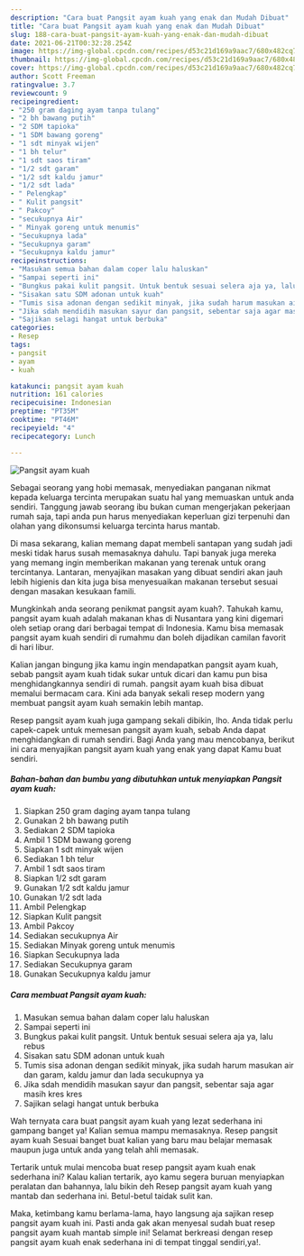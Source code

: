 ```yaml
---
description: "Cara buat Pangsit ayam kuah yang enak dan Mudah Dibuat"
title: "Cara buat Pangsit ayam kuah yang enak dan Mudah Dibuat"
slug: 188-cara-buat-pangsit-ayam-kuah-yang-enak-dan-mudah-dibuat
date: 2021-06-21T00:32:28.254Z
image: https://img-global.cpcdn.com/recipes/d53c21d169a9aac7/680x482cq70/pangsit-ayam-kuah-foto-resep-utama.jpg
thumbnail: https://img-global.cpcdn.com/recipes/d53c21d169a9aac7/680x482cq70/pangsit-ayam-kuah-foto-resep-utama.jpg
cover: https://img-global.cpcdn.com/recipes/d53c21d169a9aac7/680x482cq70/pangsit-ayam-kuah-foto-resep-utama.jpg
author: Scott Freeman
ratingvalue: 3.7
reviewcount: 9
recipeingredient:
- "250 gram daging ayam tanpa tulang"
- "2 bh bawang putih"
- "2 SDM tapioka"
- "1 SDM bawang goreng"
- "1 sdt minyak wijen"
- "1 bh telur"
- "1 sdt saos tiram"
- "1/2 sdt garam"
- "1/2 sdt kaldu jamur"
- "1/2 sdt lada"
- " Pelengkap"
- " Kulit pangsit"
- " Pakcoy"
- "secukupnya Air"
- " Minyak goreng untuk menumis"
- "Secukupnya lada"
- "Secukupnya garam"
- "Secukupnya kaldu jamur"
recipeinstructions:
- "Masukan semua bahan dalam coper lalu haluskan"
- "Sampai seperti ini"
- "Bungkus pakai kulit pangsit. Untuk bentuk sesuai selera aja ya, lalu rebus"
- "Sisakan satu SDM adonan untuk kuah"
- "Tumis sisa adonan dengan sedikit minyak, jika sudah harum masukan air dan garam, kaldu jamur dan lada secukupnya ya"
- "Jika sdah mendidih masukan sayur dan pangsit, sebentar saja agar masih kres kres"
- "Sajikan selagi hangat untuk berbuka"
categories:
- Resep
tags:
- pangsit
- ayam
- kuah

katakunci: pangsit ayam kuah 
nutrition: 161 calories
recipecuisine: Indonesian
preptime: "PT35M"
cooktime: "PT46M"
recipeyield: "4"
recipecategory: Lunch

---
```



![Pangsit ayam kuah](https://img-global.cpcdn.com/recipes/d53c21d169a9aac7/680x482cq70/pangsit-ayam-kuah-foto-resep-utama.jpg)

Sebagai seorang yang hobi memasak, menyediakan panganan nikmat kepada keluarga tercinta merupakan suatu hal yang memuaskan untuk anda sendiri. Tanggung jawab seorang ibu bukan cuman mengerjakan pekerjaan rumah saja, tapi anda pun harus menyediakan keperluan gizi terpenuhi dan olahan yang dikonsumsi keluarga tercinta harus mantab.

Di masa  sekarang, kalian memang dapat membeli santapan yang sudah jadi meski tidak harus susah memasaknya dahulu. Tapi banyak juga mereka yang memang ingin memberikan makanan yang terenak untuk orang tercintanya. Lantaran, menyajikan masakan yang dibuat sendiri akan jauh lebih higienis dan kita juga bisa menyesuaikan makanan tersebut sesuai dengan masakan kesukaan famili. 



Mungkinkah anda seorang penikmat pangsit ayam kuah?. Tahukah kamu, pangsit ayam kuah adalah makanan khas di Nusantara yang kini digemari oleh setiap orang dari berbagai tempat di Indonesia. Kamu bisa memasak pangsit ayam kuah sendiri di rumahmu dan boleh dijadikan camilan favorit di hari libur.

Kalian jangan bingung jika kamu ingin mendapatkan pangsit ayam kuah, sebab pangsit ayam kuah tidak sukar untuk dicari dan kamu pun bisa menghidangkannya sendiri di rumah. pangsit ayam kuah bisa dibuat memalui bermacam cara. Kini ada banyak sekali resep modern yang membuat pangsit ayam kuah semakin lebih mantap.

Resep pangsit ayam kuah juga gampang sekali dibikin, lho. Anda tidak perlu capek-capek untuk memesan pangsit ayam kuah, sebab Anda dapat menghidangkan di rumah sendiri. Bagi Anda yang mau mencobanya, berikut ini cara menyajikan pangsit ayam kuah yang enak yang dapat Kamu buat sendiri.

<!--inarticleads1-->

##### Bahan-bahan dan bumbu yang dibutuhkan untuk menyiapkan Pangsit ayam kuah:

1. Siapkan 250 gram daging ayam tanpa tulang
1. Gunakan 2 bh bawang putih
1. Sediakan 2 SDM tapioka
1. Ambil 1 SDM bawang goreng
1. Siapkan 1 sdt minyak wijen
1. Sediakan 1 bh telur
1. Ambil 1 sdt saos tiram
1. Siapkan 1/2 sdt garam
1. Gunakan 1/2 sdt kaldu jamur
1. Gunakan 1/2 sdt lada
1. Ambil  Pelengkap
1. Siapkan  Kulit pangsit
1. Ambil  Pakcoy
1. Sediakan secukupnya Air
1. Sediakan  Minyak goreng untuk menumis
1. Siapkan Secukupnya lada
1. Sediakan Secukupnya garam
1. Gunakan Secukupnya kaldu jamur




<!--inarticleads2-->

##### Cara membuat Pangsit ayam kuah:

1. Masukan semua bahan dalam coper lalu haluskan
1. Sampai seperti ini
1. Bungkus pakai kulit pangsit. Untuk bentuk sesuai selera aja ya, lalu rebus
1. Sisakan satu SDM adonan untuk kuah
1. Tumis sisa adonan dengan sedikit minyak, jika sudah harum masukan air dan garam, kaldu jamur dan lada secukupnya ya
1. Jika sdah mendidih masukan sayur dan pangsit, sebentar saja agar masih kres kres
1. Sajikan selagi hangat untuk berbuka




Wah ternyata cara buat pangsit ayam kuah yang lezat sederhana ini gampang banget ya! Kalian semua mampu memasaknya. Resep pangsit ayam kuah Sesuai banget buat kalian yang baru mau belajar memasak maupun juga untuk anda yang telah ahli memasak.

Tertarik untuk mulai mencoba buat resep pangsit ayam kuah enak sederhana ini? Kalau kalian tertarik, ayo kamu segera buruan menyiapkan peralatan dan bahannya, lalu bikin deh Resep pangsit ayam kuah yang mantab dan sederhana ini. Betul-betul taidak sulit kan. 

Maka, ketimbang kamu berlama-lama, hayo langsung aja sajikan resep pangsit ayam kuah ini. Pasti anda gak akan menyesal sudah buat resep pangsit ayam kuah mantab simple ini! Selamat berkreasi dengan resep pangsit ayam kuah enak sederhana ini di tempat tinggal sendiri,ya!.

